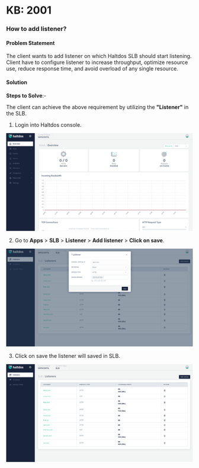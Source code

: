 # KB: 2001

### **How to add listener?**

#### **Problem Statement**

The client wants to add listener on which Haltdos SLB should start listening. Client have to configure listener to increase throughput, optimize resource use, reduce response time, and avoid overload of any single resource.

#### **Solution** 

**Steps to Solve**:-

The client can achieve the above requirement by utilizing the **"Listener"** in the SLB.

1. Login into Haltdos console.

![listner](/img/adc/kb/v2/overview_kb_2001_1.png)

2. Go to **Apps** > **SLB** > **Listener** > **Add listener** > **Click on save**.

![listner](/img/adc/kb/v2/listener_kb_2001_2.png)

3. Click on save the listener will saved in SLB.

![listner](/img/adc/kb/v2/listener_kb_2001_3.png)
